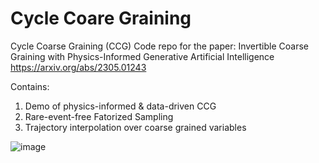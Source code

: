 # Cycle Coare Graining
Cycle Coarse Graining (CCG)
Code repo for the paper: Invertible Coarse Graining with Physics-Informed Generative Artificial Intelligence
https://arxiv.org/abs/2305.01243

Contains:
1. Demo of physics-informed & data-driven CCG
2. Rare-event-free Fatorized Sampling
3. Trajectory interpolation over coarse grained variables

![image](https://github.com/user-attachments/assets/9b33315c-2c05-4b77-8f29-3638e36e75cb)

